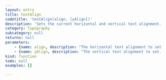 ```yaml
---
layout: entry
title: textAlign
codetitle: 'textAlign(align, [yAlign])'
description: 'Sets the current horizontal and vertical text alignment.'
category: Typography
subcategory: null
returns: null
parameters:
    - {name: align, description: "The horizontal text alignment to set. Must be one of the InDesign Justification enum values:\n                          Justification.AWAY_FROM_BINDING_SIDE <br />\n                          Justification.CENTER_ALIGN <br />\n                          Justification.CENTER_JUSTIFIED <br />\n                          Justification.FULLY_JUSTIFIED <br />\n                          Justification.LEFT_ALIGN <br />\n                          Justification.RIGHT_ALIGN <br />\n                          Justification.RIGHT_JUSTIFIED <br />\n                          Justification.TO_BINDING_SIDE <br />", optional: false, type: [String]}
    - {name: yAlign, description: "The vertical text alignment to set. Must be one of the InDesign VerticalJustification enum values:\n                          VerticalJustification.BOTTOM_ALIGN <br />\n                          VerticalJustification.CENTER_ALIGN <br />\n                          VerticalJustification.JUSTIFY_ALIGN <br />\n                          VerticalJustification.TOP_ALIGN <br />", optional: true, type: [String]}
kind: function
todo: null
examples: []

---
```

